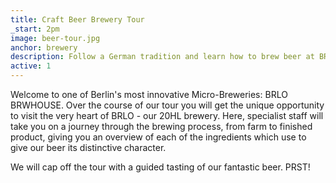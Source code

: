 ```yaml
---
title: Craft Beer Brewery Tour
_start: 2pm
image: beer-tour.jpg
anchor: brewery
description: Follow a German tradition and learn how to brew beer at BRLO BRWHOUSE
active: 1
---
```


<p>
	Welcome to one of Berlin's most innovative Micro-Breweries: BRLO BRWHOUSE. Over the course of our tour you will get the unique opportunity to visit the very heart of BRLO - our 20HL brewery. Here, specialist staff will take you on a journey through the brewing process, from farm to finished product, giving you an overview of each of the ingredients which use to give our beer its distinctive character.
</p>
<p>
	We will cap off the tour with a guided tasting of our fantastic beer. PRST!
</p>


